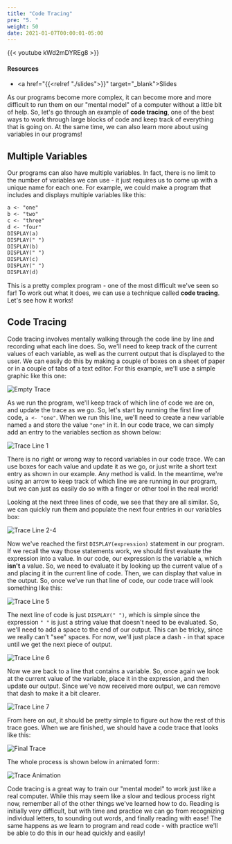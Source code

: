 ```yaml
---
title: "Code Tracing"
pre: "5. "
weight: 50
date: 2021-01-07T00:00:01-05:00
---
```


{{< youtube kWd2mDYREg8 >}}

#### Resources

* <a href="{{<relref "./slides">}}" target="_blank">Slides</a>

As our programs become more complex, it can become more and more difficult to run them on our "mental model" of a computer without a little bit of help. So, let's go through an example of **code tracing**, one of the best ways to work through large blocks of code and keep track of everything that is going on. At the same time, we can also learn more about using variables in our programs!

## Multiple Variables

Our programs can also have multiple variables. In fact, there is no limit to the number of variables we can use - it just requires us to come up with a unique name for each one. For example, we could make a program that includes and displays multiple variables like this:

```tex
a <- "one"
b <- "two"
c <- "three"
d <- "four"
DISPLAY(a)
DISPLAY(" ")
DISPLAY(b)
DISPLAY(" ")
DISPLAY(c)
DISPLAY(" ")
DISPLAY(d)
```

This is a pretty complex program - one of the most difficult we've seen so far! To work out what it does, we can use a technique called **code tracing**. Let's see how it works!

## Code Tracing

Code tracing involves mentally walking through the code line by line and recording what each line does. So, we'll need to keep track of the current values of each variable, as well as the current output that is displayed to the user. We can easily do this by making a couple of boxes on a sheet of paper or in a couple of tabs of a text editor. For this example, we'll use a simple graphic like this one:

![Empty Trace](/cc110/images/lab2/trace1.png)

As we run the program, we'll keep track of which line of code we are on, and update the trace as we go. So, let's start by running the first line of code, `a <- "one"`. When we run this line, we'll need to create a new variable named `a` and store the value `"one"` in it. In our code trace, we can simply add an entry to the variables section as shown below:

![Trace Line 1](/cc110/images/lab2/trace2.png)

There is no right or wrong way to record variables in our code trace. We can use boxes for each value and update it as we go, or just write a short text entry as shown in our example. Any method is valid. In the meantime, we're using an arrow to keep track of which line we are running in our program, but we can just as easily do so with a finger or other tool in the real world!

Looking at the next three lines of code, we see that they are all similar. So, we can quickly run them and populate the next four entries in our variables box:

![Trace Line 2-4](/cc110/images/lab2/trace5.png)

Now we've reached the first `DISPLAY(expression)` statement in our program. If we recall the way those statements work, we should first evaluate the expression into a value. In our code, our expression is the variable `a`, which **isn't** a value. So, we need to evaluate it by looking up the current value of `a` and placing it in the current line of code. Then, we can display that value in the output. So, once we've run that line of code, our code trace will look something like this:

![Trace Line 5](/cc110/images/lab2/trace6.png)

The next line of code is just `DISPLAY(" ")`, which is simple since the expression `" "` is just a string value that doesn't need to be evaluated. So, we'll need to add a space to the end of our output. This can be tricky, since we really can't "see" spaces. For now, we'll just place a dash `-` in that space until we get the next piece of output. 

![Trace Line 6](/cc110/images/lab2/trace7.png)

Now we are back to a line that contains a variable. So, once again we look at the current value of the variable, place it in the expression, and then update our output. Since we've now received more output, we can remove that dash to make it a bit clearer. 

![Trace Line 7](/cc110/images/lab2/trace8.png)

From here on out, it should be pretty simple to figure out how the rest of this trace goes. When we are finished, we should have a code trace that looks like this:

![Final Trace](/cc110/images/lab2/trace12.png)

The whole process is shown below in animated form:

![Trace Animation](/cc110/images/lab2/trace.gif)

Code tracing is a great way to train our "mental model" to work just like a real computer. While this may seem like a slow and tedious process right now, remember all of the other things we've learned how to do. Reading is initially very difficult, but with time and practice we can go from recognizing individual letters, to sounding out words, and finally reading with ease! The same happens as we learn to program and read code - with practice we'll be able to do this in our head quickly and easily!